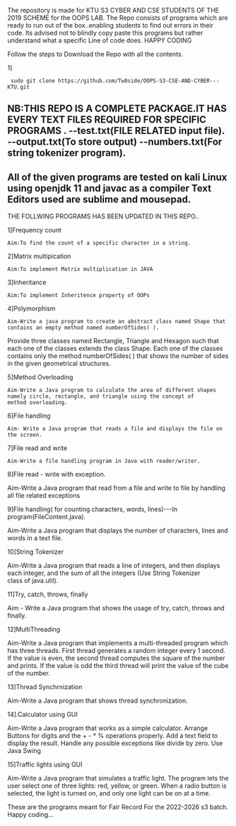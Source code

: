 The repository is made for KTU S3 CYBER AND CSE STUDENTS OF THE 2019 SCHEME for the OOPS LAB.
The Repo consists of programs which are ready to run out of the box..enabling students to find out errors in their code.
Its advised not to blindly copy paste this programs but rather understand what a specific Line of code does.
HAPPY CODING 

Follow the steps to Download the Repo with all the contents.

 1] 
 
     sudo git clone https://github.com/Tw0side/OOPS-S3-CSE-AND-CYBER---KTU.git

  

NB:THIS REPO IS A COMPLETE PACKAGE.IT HAS EVERY TEXT FILES REQUIRED FOR SPECIFIC PROGRAMS .
--test.txt(FILE RELATED input file).
--output.txt(To store output)
--numbers.txt(For string tokenizer program).
-

All of the given programs are tested on kali Linux using openjdk 11 and javac as a compiler
Text Editors used are sublime and mousepad.
-


THE FOLLWING PROGRAMS HAS BEEN UPDATED IN THIS REPO..

1]Frequency count

    Aim:To find the count of a specific character in a string.

2]Matrix multipication

    Aim:To implement Matrix multiplication in JAVA

3]Inheritance

    Aim:To implement Inheritence property of OOPs

4]Polymorphism

    Aim-Write a java program to create an abstract class named Shape that contains an empty method named numberOfSides( ).
Provide three classes named Rectangle, Triangle and Hexagon such that each one of the classes extends the class Shape.
Each one of the classes contains only the method numberOfSides( ) that shows the number of sides in the given geometrical structures.

5]Method Overloading

    Aim-Write a Java program to calculate the area of different shapes namely circle, rectangle, and triangle using the concept of method overloading.

6]File handling

    Aim- Write a Java program that reads a file and displays the file on the screen.

7]File read and write

    Aim-Write a file handling program in Java with reader/writer.

8]File read - write with exception.

Aim-Write a Java program that read from a file and write to file by handling all file related exceptions

9]File handling( for counting characters, words, lines)---In program(FileContent.java).

Aim-Write a Java program that displays the number of characters, lines and words in a text file.

10]String Tokenizer

Aim-Write a Java program that reads a line of integers, and then displays each integer, and the sum of all the integers (Use String Tokenizer class of java.util).

11]Try, catch, throws, finally

Aim - Write a Java program that shows the usage of try, catch, throws and finally.

12]MultiThreading

Aim-Write a Java program that implements a multi-threaded program which has three threads.
First thread generates a random integer every 1 second. If the value is even, the second thread computes the square of the number and prints.
If the value is odd the third thread will print the value of the cube of the number.

13]Thread Synchrnization

Aim-Write a Java program that shows thread synchronization.

14].Calculator using GUI

Aim-Write a Java program that works as a simple calculator.
Arrange Buttons for digits and the + - * % operations properly.
Add a text field to display the result.
Handle any possible exceptions like divide by zero.
Use Java Swing

15]Traffic lights using GUI

Aim-Write a Java program that simulates a traffic light.
The program lets the user select one of three lights: red, yellow, or green.
When a radio button is selected, the light is turned on, and only one light can be on at a time.


These are the programs meant for Fair Record For the 2022-2026 s3 batch.
Happy coding...



